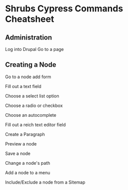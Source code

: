 # Shrubs Cypress Commands Cheatsheet

## Administration

Log into Drupal
Go to a page

## Creating a Node

Go to a node add form

Fill out a text field

Choose a select list option

Choose a radio or checkbox

Choose an autocomplete

Fill out a reich text editor field

Create a Paragraph

Preview a node

Save a node

Change a node's path

Add a node to a menu

Include/Exclude a node from a Sitemap
